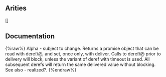 ## Arities
[]

## Documentation
{%raw%}
Alpha - subject to change.
  Returns a promise object that can be read with deref/@, and set,
  once only, with deliver. Calls to deref/@ prior to delivery will
  block, unless the variant of deref with timeout is used. All
  subsequent derefs will return the same delivered value without
  blocking. See also - realized?.
{%endraw%}
